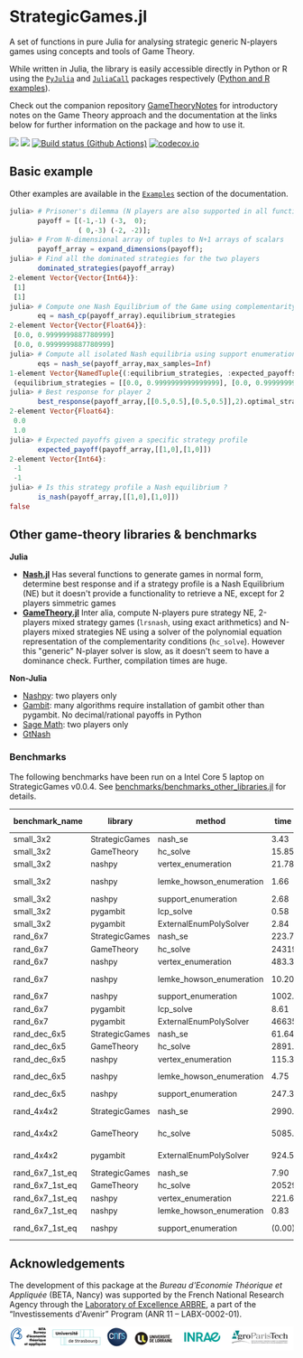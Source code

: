 # StrategicGames.jl

A set of functions in pure Julia for analysing strategic generic N-players games using concepts and tools of Game Theory.

While written in Julia, the library is easily accessible directly in Python or R using the [`PyJulia`](https://github.com/JuliaPy/pyjulia) and [`JuliaCall`](https://github.com/Non-Contradiction/JuliaCall) packages respectively ([Python and R examples](https://sylvaticus.github.io/StrategicGames.jl/dev/using_other_languages.html#using_other_languages)).

Check out the companion repository [GameTheoryNotes](https://github.com/sylvaticus/GameTheoryNotes) for introductory notes on the Game Theory approach and the documentation at the links below for further information on the package and how to use it.

[![](https://img.shields.io/badge/docs-stable-blue.svg)](https://sylvaticus.github.io/StrategicGames.jl/stable)
[![](https://img.shields.io/badge/docs-dev-blue.svg)](https://sylvaticus.github.io/StrategicGames.jl/dev)
[![Build status (Github Actions)](https://github.com/sylvaticus/StrategicGames.jl/workflows/CI/badge.svg)](https://github.com/sylvaticus/StrategicGames.jl/actions)
[![codecov.io](http://codecov.io/github/sylvaticus/StrategicGames.jl/coverage.svg?branch=main)](http://codecov.io/github/sylvaticus/StrategicGames.jl?branch=main)


## Basic example

Other examples are available in the [`Examples`](https://sylvaticus.github.io/StrategicGames.jl/dev/#examples) section of the documentation.

```julia
julia> # Prisoner's dilemma (N players are also supported in all functions)
       payoff = [(-1,-1) (-3,  0);
                 ( 0,-3) (-2, -2)];
julia> # From N-dimensional array of tuples to N+1 arrays of scalars    
       payoff_array = expand_dimensions(payoff);
julia> # Find all the dominated strategies for the two players
       dominated_strategies(payoff_array)
2-element Vector{Vector{Int64}}:
 [1]
 [1]
julia> # Compute one Nash Equilibrium of the Game using complementarity formulation
       eq = nash_cp(payoff_array).equilibrium_strategies
2-element Vector{Vector{Float64}}:
 [0.0, 0.9999999887780999]
 [0.0, 0.9999999887780999]
julia> # Compute all isolated Nash equilibria using support enumeration
       eqs = nash_se(payoff_array,max_samples=Inf)
1-element Vector{NamedTuple{(:equilibrium_strategies, :expected_payoffs, :supports), Tuple{Vector{Vector{Float64}}, Vector{Float64}, Vector{Vector{Int64}}}}}:
 (equilibrium_strategies = [[0.0, 0.9999999999999999], [0.0, 0.9999999999999999]], expected_payoffs = [-1.9999999999999678, -1.9999999999999678], supports = [[2], [2]])
julia> # Best response for player 2
       best_response(payoff_array,[[0.5,0.5],[0.5,0.5]],2).optimal_strategy
2-element Vector{Float64}:
 0.0
 1.0
julia> # Expected payoffs given a specific strategy profile
       expected_payoff(payoff_array,[[1,0],[1,0]])
2-element Vector{Int64}:
 -1
 -1
julia> # Is this strategy profile a Nash equilibrium ?
       is_nash(payoff_array,[[1,0],[1,0]]) 
false
```

## Other game-theory libraries & benchmarks

**Julia**
 - **[Nash.jl](https://github.com/KrainskiL/Nash.jl)** Has several functions to generate games in normal form, determine best response and if a strategy profile is a Nash Equilibrium (NE) but it doesn't provide a functionality to retrieve a NE, except for 2 players simmetric games
 - **[GameTheory.jl](https://github.com/QuantEcon/GameTheory.jl)** Inter alia, compute N-players pure strategy NE, 2-players mixed strategy games (`lrsnash`, using exact arithmetics) and N-players mixed strategies NE using a solver of the polynomial equation representation of the complementarity conditions (`hc_solve`). However this "generic" N-player solver is slow, as it doesn't seem to have a dominance check. Further, compilation times are huge.

**Non-Julia**
 - [Nashpy](https://github.com/drvinceknight/Nashpy): two players only
 - [Gambit](http://www.gambit-project.org/): many algorithms require installation of gambit other than pygambit. No decimal/rational payoffs in Python
 - [Sage Math](https://doc.sagemath.org/html/en/reference/game_theory/sage/game_theory/normal_form_game.html): two players only
 - [GtNash](https://forgemia.inra.fr/game-theory-tools-group/gtnash/-/tree/main/)

### Benchmarks
The following benchmarks have been run on a Intel Core 5 laptop on StrategicGames v0.0.4.
See [benchmarks/benchmarks_other_libraries.jl](/blob/main/benchmarks/benchmarks_other_libraries.jl) for details.

| benchmark_name | library | method | time (ms) | memory (MB) | alloc | n eqs | notes |
| ----- | ----- | ----- | ----- | ----- | ----- | ----- | ----- |
| small_3x2 | StrategicGames | nash_se | 3.43 | 0.55 | 17694 | 3 |  |
| small_3x2 | GameTheory | hc_solve | 15.85 | 2.73 | 38255 | 3 |  |
| small_3x2 | nashpy | vertex_enumeration | 21.78 |  |  | 3 |  |
| small_3x2 | nashpy | lemke_howson_enumeration | 1.66 |  |  | 5 | repeated results |
| small_3x2 | nashpy | support_enumeration | 2.68 |  |  | 3 |  |
| small_3x2 | pygambit | lcp_solve | 0.58 |  |  | 3 |  |
| small_3x2 | pygambit | ExternalEnumPolySolver | 2.84 |  |  | 3 |  |
| rand_6x7 | StrategicGames | nash_se | 223.78 | 346.44 | 7113996 | 1 |  |
| rand_6x7 | GameTheory | hc_solve | 24319.04 | 219.29 | 6639449 | 1 |  |
| rand_6x7 | nashpy | vertex_enumeration | 483.39 |  |  | 1 |  |
| rand_6x7 | nashpy | lemke_howson_enumeration | 10.20 |  |  | 13 | repeated results |
| rand_6x7 | nashpy | support_enumeration | 1002.63 |  |  | 0 |  |
| rand_6x7 | pygambit | lcp_solve | 8.61 |  |  | 1 |  |
| rand_6x7 | pygambit | ExternalEnumPolySolver | 466356.13 |  |  | 1 |  |
| rand_dec_6x5 | StrategicGames | nash_se | 61.64 | 61.19 | 1383871 | 3 |  |
| rand_dec_6x5 | GameTheory | hc_solve | 2891.12 | 12.38 | 129350 | 3 |  |
| rand_dec_6x5 | nashpy | vertex_enumeration | 115.39 |  |  | 3 |  |
| rand_dec_6x5 | nashpy | lemke_howson_enumeration | 4.75 |  |  | 11 | repeated results |
| rand_dec_6x5 | nashpy | support_enumeration | 247.32 |  |  | 3 |  |
| rand_4x4x2 | StrategicGames | nash_se | 2990.28 | 68.61 | 1243570 | 7 | 1 eq repeated |
| rand_4x4x2 | GameTheory | hc_solve | 5085.48 | 14.03 | 163760 | 4 | 2 eq missing |
| rand_4x4x2 | pygambit | ExternalEnumPolySolver | 924.56 |  |  | 5 | 1 eq missed |
| rand_6x7_1st_eq | StrategicGames | nash_se | 7.90 | 3.70 | 81730 | 1 |  |
| rand_6x7_1st_eq | GameTheory | hc_solve | 20529.34 | 193.50 | 5212846 | 1 |  |
| rand_6x7_1st_eq | nashpy | vertex_enumeration | 221.68 |  |  | 1 |  |
| rand_6x7_1st_eq | nashpy | lemke_howson_enumeration | 0.83 |  |  | 1 |  |
| rand_6x7_1st_eq | nashpy | support_enumeration | (0.00) |  |  | 0 | no eq reported |

## Acknowledgements

The development of this package at the _Bureau d'Economie Théorique et Appliquée_ (BETA, Nancy) was supported by the French National Research Agency through the [Laboratory of Excellence ARBRE](http://mycor.nancy.inra.fr/ARBRE/), a part of the “Investissements d'Avenir” Program (ANR 11 – LABX-0002-01).

[![BLogos](assets/logos_betaumr.png)](hhttp://www.beta-umr7522.fr/)
